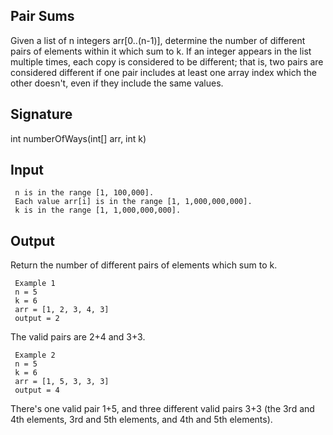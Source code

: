 ## Pair Sums
Given a list of n integers arr[0..(n-1)], determine the number of different pairs of elements within it which sum to k.
If an integer appears in the list multiple times, each copy is considered to be different; that is, two pairs are considered different if one pair includes at least one array index which the other doesn't, even if they include the same values.
## Signature
int numberOfWays(int[] arr, int k)

## Input
     n is in the range [1, 100,000].
     Each value arr[i] is in the range [1, 1,000,000,000].
     k is in the range [1, 1,000,000,000].
## Output
Return the number of different pairs of elements which sum to k.

     Example 1
     n = 5
     k = 6
     arr = [1, 2, 3, 4, 3]
     output = 2
The valid pairs are 2+4 and 3+3.

     Example 2
     n = 5
     k = 6
     arr = [1, 5, 3, 3, 3]
     output = 4

There's one valid pair 1+5, and three different valid pairs 3+3 (the 3rd and 4th elements, 3rd and 5th elements, and 4th and 5th elements).